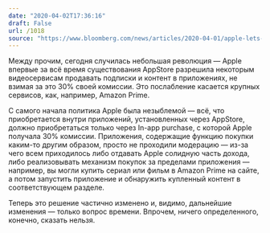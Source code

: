 ```yaml
---
date: "2020-04-02T17:36:16"
draft: False
url: /1018
source: "https://www.bloomberg.com/news/articles/2020-04-01/apple-lets-some-video-apps-sell-shows-without-taking-30-cut"
---
```


Между прочим, сегодня случилась небольшая революция — Apple впервые за всё время существования AppStore разрешила некоторым видеосервисам продавать подписки и контент в приложениях, не взимая за это 30% своей комиссии. Это послабление касается крупных сервисов, как, например, Amazon Prime.

С самого начала политика Apple была незыблемой — всё, что приобретается внутри приложений, установленных через AppStore, должно приобретаться только через In-app purchase, с которой Apple получала 30% комиссии. Приложения, содержащие функцию покупки каким-то другим образом, просто не проходили модерацию — из-за чего всем приходилось либо отдавать Apple солидную часть дохода, либо реализовывать механизм покупок за пределами приложения — например, вы могли купить сериал или фильм в Amazon Prime на сайте, а потом запустить приложение и обнаружить купленный контент в соответствующем разделе. 

Теперь это решение частично изменено и, видимо, дальнейшие изменения — только вопрос времени. Впрочем, ничего определенного, конечно, сказать нельзя.
